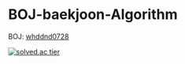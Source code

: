 # BOJ-baekjoon-Algorithm



BOJ: [whddnd0728](http://icpc.me/whddnd0728)<br>
  
[![solved.ac tier](http://mazassumnida.wtf/api/generate_badge?boj=whddnd0728)](https://solved.ac/whddnd0728)


